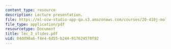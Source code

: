 ```yaml
---
content_type: resource
description: Lecture presentation.
file: https://ol-ocw-studio-app-qa.s3.amazonaws.com/courses/20-410j-molecular-cellular-and-tissue-biomechanics-be-410j-spring-2003/04dd90a6f4e46d55b244917624578f92_lec_3_slides.pdf
file_type: application/pdf
resourcetype: Document
title: lec_3_slides.pdf
uid: 04dd90a6-f4e4-6d55-b244-917624578f92
---
```

